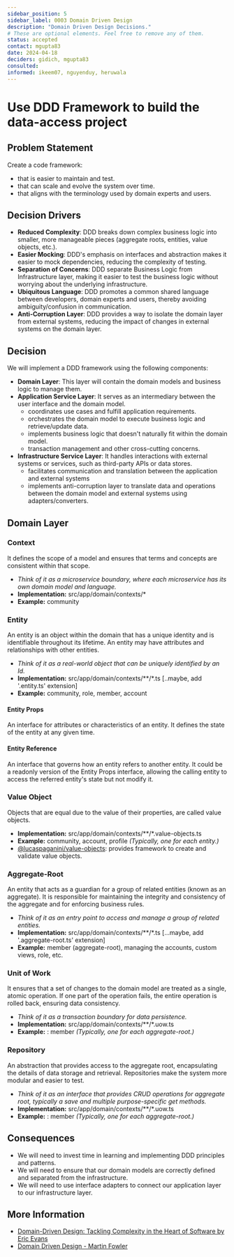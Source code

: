 ```yaml
---
sidebar_position: 5
sidebar_label: 0003 Domain Driven Design
description: "Domain Driven Design Decisions."
# These are optional elements. Feel free to remove any of them.
status: accepted
contact: mgupta83
date: 2024-04-18
deciders: gidich, mgupta83
consulted: 
informed: ikeem07, nguyenduy, heruwala
---
```


# Use DDD Framework to build the data-access project

## Problem Statement
Create a code framework:
- that is easier to maintain and test.
- that can scale and evolve the system over time.
- that aligns with the terminology used by domain experts and users.

## Decision Drivers
- **Reduced Complexity**: DDD breaks down complex business logic into smaller, more manageable pieces (aggregate roots, entities, value objects, etc.).
- **Easier Mocking**: DDD's emphasis on interfaces and abstraction makes it easier to mock dependencies, reducing the complexity of testing.
- **Separation of Concerns**: DDD separate Business Logic from Infrastructure layer, making it easier to test the business logic without worrying about the underlying infrastructure.
- **Ubiquitous Language**: DDD promotes a common shared language between developers, domain experts and users, thereby avoiding ambiguity/confusion in communication.
- **Anti-Corruption Layer**: DDD provides a way to isolate the domain layer from external systems, reducing the impact of changes in external systems on the domain layer.

## Decision
We will implement a DDD framework using the following components:
- **Domain Layer**: This layer will contain the domain models and business logic to manage them.
- **Application Service Layer**: It serves as an intermediary between the user interface and the domain model.
    - coordinates use cases and fulfill application requirements.
    - orchestrates the domain model to execute business logic and retrieve/update data.
    - implements business logic that doesn't naturally fit within the domain model.
    - transaction management and other cross-cutting concerns.
- **Infrastructure Service Layer**: It handles interactions with external systems or services, such as third-party APIs or data stores.
    - facilitates communication and translation between the application and external systems
    - implements anti-corruption layer to translate data and operations between the domain model and external systems using adapters/converters.


## Domain Layer
### Context
It defines the scope of a model and ensures that terms and concepts are consistent within that scope. 
- *Think of it as a microservice boundary, where each microservice has its own domain model and language.*
- **Implementation:** src/app/domain/contexts/*
- **Example:** community

### Entity
An entity is an object within the domain that has a unique identity and is identifiable throughout its lifetime. 
An entity may have attributes and relationships with other entities.
- *Think of it as a real-world object that can be uniquely identified by an Id.*
- **Implementation:** src/app/domain/contexts/**/*.ts [..maybe, add '.entity.ts' extension]
- **Example:** community, role, member, account

#### Entity Props
An interface for attributes or characteristics of an entity. It defines the state of the entity at any given time.

#### Entity Reference
An interface that governs how an entity refers to another entity. It could be a readonly version of the Entity Props interface, allowing the calling entity to access the referred entity's state but not modify it.

### Value Object
Objects that are equal due to the value of their properties, are called value objects.
- **Implementation:** src/app/domain/contexts/**/*.value-objects.ts
- **Example:** community, account, profile *(Typically, one for each entity.)*
- [@lucaspaganini/value-objects](https://www.npmjs.com/package/@lucaspaganini/value-objects): provides framework to create and validate value objects.

### Aggregate-Root
An entity that acts as a guardian for a group of related entities (known as an aggregate). It is responsible for maintaining the integrity and consistency of the aggregate and for enforcing business rules.
- *Think of it as an entry point to access and manage a group of related entities.*
- **Implementation:** src/app/domain/contexts/**/*.ts [...maybe, add '.aggregate-root.ts' extension]
- **Example:** member (aggregate-root), managing the accounts, custom views, role, etc.

### Unit of Work
It ensures that a set of changes to the domain model are treated as a single, atomic operation. If one part of the operation fails, the entire operation is rolled back, ensuring data consistency. 
- *Think of it as a transaction boundary for data persistence.*
- **Implementation:** src/app/domain/contexts/**/*.uow.ts
- **Example:** : member *(Typically, one for each aggregate-root.)*

### Repository
An abstraction that provides access to the aggregate root, encapsulating the details of data storage and retrieval. Repositories make the system more modular and easier to test.
- *Think of it as an interface that provides CRUD operations for aggregate root, typically a save and multiple purpose-specific get methods.*
- **Implementation:** src/app/domain/contexts/**/*.uow.ts
- **Example:** : member *(Typically, one for each aggregate-root.)*



## Consequences
- We will need to invest time in learning and implementing DDD principles and patterns.
- We will need to ensure that our domain models are correctly defined and separated from the infrastructure.
- We will need to use interface adapters to connect our application layer to our infrastructure layer.


## More Information
- [Domain-Driven Design: Tackling Complexity in the Heart of Software by Eric Evans](https://learning.oreilly.com/library/view/domain-driven-design-tackling/0321125215/)
- [Domain Driven Design - Martin Fowler](https://martinfowler.com/bliki/DomainDrivenDesign.html)
